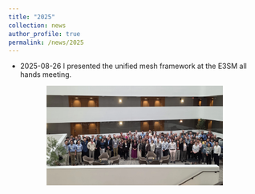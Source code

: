 ```yaml
---
title: "2025"
collection: news
author_profile: true
permalink: /news/2025
---
```


* 2025-08-26 I presented the unified mesh framework at the E3SM all hands meeting. 
<img src="../../_figures/e3sm_allhands.webp" style="width: 70%; height: auto; display: block; margin-left: auto; margin-right: auto;"/>

